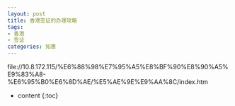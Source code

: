 ```yaml
---
layout: post
title: 香港签证的办理攻略
tags:
- 香港
- 签证
categories: 知惠
---
```

file://10.8.172.115/%E6%88%98%E7%95%A5%E8%BF%90%E8%90%A5%E9%83%A8-%E6%95%B0%E6%8D%AE/%E5%AE%9E%E9%AA%8C/index.htm




* content
  {:toc}

[战略数据库]: file://10.8.172.115/%E6%88%98%E7%95%A5%E8%BF%90%E8%90%A5%E9%83%A8-%E6%95%B0%E6%8D%AE/%E5%AE%9E%E9%AA%8C/index.htm	"战略数据库"